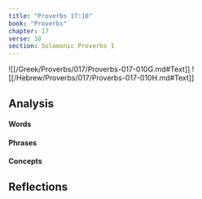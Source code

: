 ```yaml
---
title: "Proverbs 17:10"
book: "Proverbs"
chapter: 17
verse: 10
section: Solomonic Proverbs 1
---
```

![[/Greek/Proverbs/017/Proverbs-017-010G.md#Text]]
![[/Hebrew/Proverbs/017/Proverbs-017-010H.md#Text]]

## Analysis

#### Words

#### Phrases

#### Concepts

## Reflections
